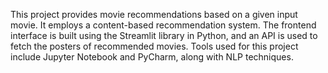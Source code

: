 This project provides movie recommendations based on a given input movie. It employs a content-based recommendation system. The frontend interface is built using the Streamlit library in Python, and an API is used to fetch the posters of recommended movies. Tools used for this project include Jupyter Notebook and PyCharm, along with NLP techniques.
